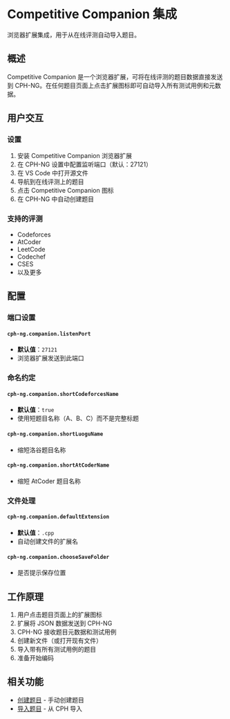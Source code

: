 # Competitive Companion 集成

浏览器扩展集成，用于从在线评测自动导入题目。

## 概述

Competitive Companion 是一个浏览器扩展，可将在线评测的题目数据直接发送到 CPH-NG。在任何题目页面上点击扩展图标即可自动导入所有测试用例和元数据。

## 用户交互

### 设置

1. 安装 Competitive Companion 浏览器扩展
2. 在 CPH-NG 设置中配置监听端口（默认：27121）
3. 在 VS Code 中打开源文件
4. 导航到在线评测上的题目
5. 点击 Competitive Companion 图标
6. 在 CPH-NG 中自动创建题目

### 支持的评测

- Codeforces
- AtCoder
- LeetCode
- Codechef
- CSES
- 以及更多

## 配置

### 端口设置

#### `cph-ng.companion.listenPort`
- **默认值**：`27121`
- 浏览器扩展发送到此端口

### 命名约定

#### `cph-ng.companion.shortCodeforcesName`
- **默认值**：`true`
- 使用短题目名称（A、B、C）而不是完整标题

#### `cph-ng.companion.shortLuoguName`
- 缩短洛谷题目名称

#### `cph-ng.companion.shortAtCoderName`
- 缩短 AtCoder 题目名称

### 文件处理

#### `cph-ng.companion.defaultExtension`
- **默认值**：`.cpp`
- 自动创建文件的扩展名

#### `cph-ng.companion.chooseSaveFolder`
- 是否提示保存位置

## 工作原理

1. 用户点击题目页面上的扩展图标
2. 扩展将 JSON 数据发送到 CPH-NG
3. CPH-NG 接收题目元数据和测试用例
4. 创建新文件（或打开现有文件）
5. 导入带有所有测试用例的题目
6. 准备开始编码

## 相关功能

- [创建题目](create-problem.md) - 手动创建题目
- [导入题目](import-problem.md) - 从 CPH 导入
